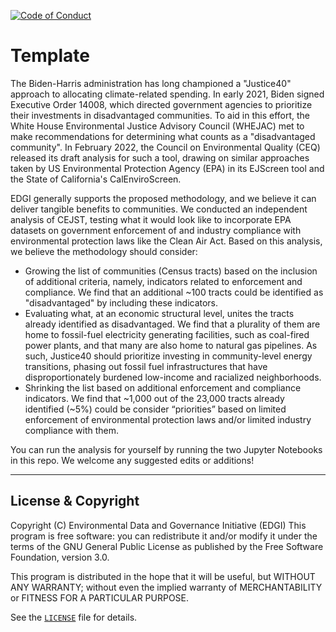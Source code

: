  [![Code of Conduct](https://img.shields.io/badge/%E2%9D%A4-code%20of%20conduct-blue.svg?style=flat)](https://github.com/edgi-govdata-archiving/overview/blob/main/CONDUCT.md)

# Template
The Biden-Harris administration has long championed a "Justice40" approach to allocating climate-related spending. In early 2021, Biden signed Executive Order 14008, which directed government agencies to prioritize their investments in disadvantaged communities. To aid in this effort, the White House Environmental Justice Advisory Council (WHEJAC) met to make recommendations for determining what counts as a "disadvantaged community". In February 2022, the Council on Environmental Quality (CEQ) released its draft analysis for such a tool, drawing on similar approaches taken by US Environmental Protection Agency (EPA) in its EJScreen tool and the State of California's CalEnviroScreen.

EDGI generally supports the proposed methodology, and we believe it can deliver tangible benefits to communities. We conducted an independent analysis of CEJST, testing what it would look like to incorporate EPA datasets on government enforcement of and industry compliance with environmental protection laws like the Clean Air Act. Based on this analysis, we believe the methodology should consider:
- Growing the list of communities (Census tracts) based on the inclusion of additional criteria, namely, indicators related to enforcement and compliance. We find that an additional ~100 tracts could be identified as "disadvantaged" by including these indicators. 
- Evaluating what, at an economic structural level, unites the tracts already identified as disadvantaged. We find that a plurality of them are home to fossil-fuel electricity generating facilities, such as coal-fired power plants, and that many are also home to natural gas pipelines. As such, Justice40 should prioritize investing in community-level energy transitions, phasing out fossil fuel infrastructures that have disproportionately burdened low-income and racialized neighborhoods.
- Shrinking the list based on additional enforcement and compliance indicators. We find that ~1,000 out of the 23,000 tracts already identified (~5%) could be consider “priorities” based on limited enforcement of environmental protection laws and/or limited industry compliance with them.

You can run the analysis for yourself by running the two Jupyter Notebooks in this repo. We welcome any suggested edits or additions!

---

## License & Copyright

Copyright (C) <year> Environmental Data and Governance Initiative (EDGI)
This program is free software: you can redistribute it and/or modify it under the terms of the GNU General Public License as published by the Free Software Foundation, version 3.0.

This program is distributed in the hope that it will be useful, but WITHOUT ANY WARRANTY; without even the implied warranty of MERCHANTABILITY or FITNESS FOR A PARTICULAR PURPOSE.

See the [`LICENSE`](/LICENSE) file for details.
